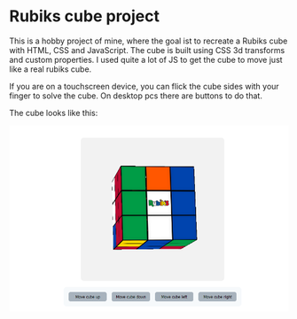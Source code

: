 # Rubiks cube project

This is a hobby project of mine, where the goal ist to recreate a Rubiks cube with HTML, CSS and JavaScript. The cube is built using CSS 3d transforms and custom properties. I used quite a lot of JS to get the cube to move just like a real rubiks cube.

If you are on a touchscreen device, you can flick the cube sides with your finger to solve the cube. On desktop pcs there are buttons to do that.

The cube looks like this:

![rubiks cube](cube_screenshot.png "Rubiks cube")